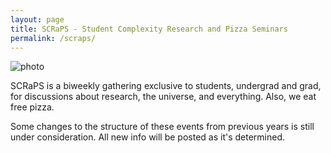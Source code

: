 ```yaml
---
layout: page
title: SCRaPS - Student Complexity Research and Pizza Seminars
permalink: /scraps/
---
```


![photo](https://pbs.twimg.com/profile_banners/1931116441/1503791348/1500x500)

SCRaPS is a biweekly gathering exclusive to students, undergrad and grad, for discussions about research, the universe, and everything. Also, we eat free pizza.

Some changes to the structure of these events from previous years is still under consideration. All new info will be posted as it's determined.
